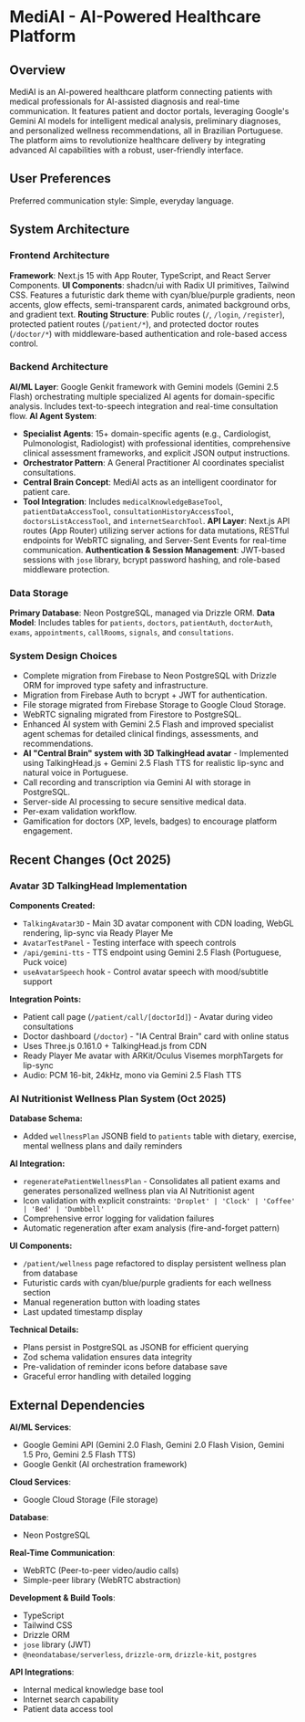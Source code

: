 # MediAI - AI-Powered Healthcare Platform

## Overview
MediAI is an AI-powered healthcare platform connecting patients with medical professionals for AI-assisted diagnosis and real-time communication. It features patient and doctor portals, leveraging Google's Gemini AI models for intelligent medical analysis, preliminary diagnoses, and personalized wellness recommendations, all in Brazilian Portuguese. The platform aims to revolutionize healthcare delivery by integrating advanced AI capabilities with a robust, user-friendly interface.

## User Preferences
Preferred communication style: Simple, everyday language.

## System Architecture

### Frontend Architecture
**Framework**: Next.js 15 with App Router, TypeScript, and React Server Components.
**UI Components**: shadcn/ui with Radix UI primitives, Tailwind CSS. Features a futuristic dark theme with cyan/blue/purple gradients, neon accents, glow effects, semi-transparent cards, animated background orbs, and gradient text.
**Routing Structure**: Public routes (`/`, `/login`, `/register`), protected patient routes (`/patient/*`), and protected doctor routes (`/doctor/*`) with middleware-based authentication and role-based access control.

### Backend Architecture
**AI/ML Layer**: Google Genkit framework with Gemini models (Gemini 2.5 Flash) orchestrating multiple specialized AI agents for domain-specific analysis. Includes text-to-speech integration and real-time consultation flow.
**AI Agent System**:
- **Specialist Agents**: 15+ domain-specific agents (e.g., Cardiologist, Pulmonologist, Radiologist) with professional identities, comprehensive clinical assessment frameworks, and explicit JSON output instructions.
- **Orchestrator Pattern**: A General Practitioner AI coordinates specialist consultations.
- **Central Brain Concept**: MediAI acts as an intelligent coordinator for patient care.
- **Tool Integration**: Includes `medicalKnowledgeBaseTool`, `patientDataAccessTool`, `consultationHistoryAccessTool`, `doctorsListAccessTool`, and `internetSearchTool`.
**API Layer**: Next.js API routes (App Router) utilizing server actions for data mutations, RESTful endpoints for WebRTC signaling, and Server-Sent Events for real-time communication.
**Authentication & Session Management**: JWT-based sessions with `jose` library, bcrypt password hashing, and role-based middleware protection.

### Data Storage
**Primary Database**: Neon PostgreSQL, managed via Drizzle ORM.
**Data Model**: Includes tables for `patients`, `doctors`, `patientAuth`, `doctorAuth`, `exams`, `appointments`, `callRooms`, `signals`, and `consultations`.

### System Design Choices
- Complete migration from Firebase to Neon PostgreSQL with Drizzle ORM for improved type safety and infrastructure.
- Migration from Firebase Auth to bcrypt + JWT for authentication.
- File storage migrated from Firebase Storage to Google Cloud Storage.
- WebRTC signaling migrated from Firestore to PostgreSQL.
- Enhanced AI system with Gemini 2.5 Flash and improved specialist agent schemas for detailed clinical findings, assessments, and recommendations.
- **AI "Central Brain" system with 3D TalkingHead avatar** - Implemented using TalkingHead.js + Gemini 2.5 Flash TTS for realistic lip-sync and natural voice in Portuguese.
- Call recording and transcription via Gemini AI with storage in PostgreSQL.
- Server-side AI processing to secure sensitive medical data.
- Per-exam validation workflow.
- Gamification for doctors (XP, levels, badges) to encourage platform engagement.

## Recent Changes (Oct 2025)

### Avatar 3D TalkingHead Implementation
**Components Created:**
- `TalkingAvatar3D` - Main 3D avatar component with CDN loading, WebGL rendering, lip-sync via Ready Player Me
- `AvatarTestPanel` - Testing interface with speech controls
- `/api/gemini-tts` - TTS endpoint using Gemini 2.5 Flash (Portuguese, Puck voice)
- `useAvatarSpeech` hook - Control avatar speech with mood/subtitle support

**Integration Points:**
- Patient call page (`/patient/call/[doctorId]`) - Avatar during video consultations
- Doctor dashboard (`/doctor`) - "IA Central Brain" card with online status
- Uses Three.js 0.161.0 + TalkingHead.js from CDN
- Ready Player Me avatar with ARKit/Oculus Visemes morphTargets for lip-sync
- Audio: PCM 16-bit, 24kHz, mono via Gemini 2.5 Flash TTS

### AI Nutritionist Wellness Plan System (Oct 2025)
**Database Schema:**
- Added `wellnessPlan` JSONB field to `patients` table with dietary, exercise, mental wellness plans and daily reminders

**AI Integration:**
- `regeneratePatientWellnessPlan` - Consolidates all patient exams and generates personalized wellness plan via AI Nutritionist agent
- Icon validation with explicit constraints: `'Droplet' | 'Clock' | 'Coffee' | 'Bed' | 'Dumbbell'`
- Comprehensive error logging for validation failures
- Automatic regeneration after exam analysis (fire-and-forget pattern)

**UI Components:**
- `/patient/wellness` page refactored to display persistent wellness plan from database
- Futuristic cards with cyan/blue/purple gradients for each wellness section
- Manual regeneration button with loading states
- Last updated timestamp display

**Technical Details:**
- Plans persist in PostgreSQL as JSONB for efficient querying
- Zod schema validation ensures data integrity
- Pre-validation of reminder icons before database save
- Graceful error handling with detailed logging

## External Dependencies

**AI/ML Services**:
- Google Gemini API (Gemini 2.0 Flash, Gemini 2.0 Flash Vision, Gemini 1.5 Pro, Gemini 2.5 Flash TTS)
- Google Genkit (AI orchestration framework)

**Cloud Services**:
- Google Cloud Storage (File storage)

**Database**:
- Neon PostgreSQL

**Real-Time Communication**:
- WebRTC (Peer-to-peer video/audio calls)
- Simple-peer library (WebRTC abstraction)

**Development & Build Tools**:
- TypeScript
- Tailwind CSS
- Drizzle ORM
- `jose` library (JWT)
- `@neondatabase/serverless`, `drizzle-orm`, `drizzle-kit`, `postgres`

**API Integrations**:
- Internal medical knowledge base tool
- Internet search capability
- Patient data access tool